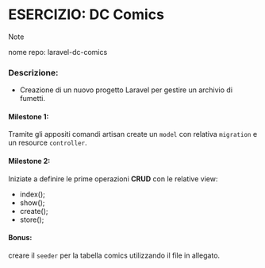 # ESERCIZIO: DC Comics

> [!NOTE]
>
> nome repo: laravel-dc-comics

### Descrizione:

- Creazione di un nuovo progetto Laravel per gestire un archivio di fumetti.

#### Milestone 1:
Tramite gli appositi comandi artisan create un `model` con relativa `migration` e un resource `controller`.
#### Milestone 2:
Iniziate a definire le prime operazioni **CRUD** con le relative view:
- index();
- show();
- create();
- store();
#### Bonus:
creare il `seeder` per la tabella comics utilizzando il file in allegato.
